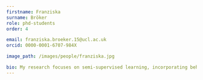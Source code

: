```yaml
---
firstname: Franziska
surname: Bröker
role: phd-students
order: 4

email: franziska.broeker.15@ucl.ac.uk
orcid: 0000-0001-6707-984X

image_path: /images/people/franziska.jpg

bio: My research focuses on semi-supervised learning, incorporating behavioural and computational approaches. In my current project I aim to better understand the role of feedback in category learning and how this is tied to mental representations. More generally, I am interested in building models that can capture learning in naturalistic setups in order to predict optimal learning conditions. I am a PhD student with the Gatsby Unit at UCL, but can currently be found at the MPI for Biological Cybernetics where I am supervised by Peter Dayan.
---
```

